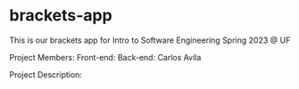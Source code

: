 # brackets-app
This is our brackets app for Intro to Software Engineering Spring 2023 @ UF

Project Members:
Front-end:
Back-end: Carlos Avila

Project Description:
